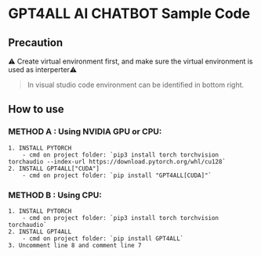 # GPT4ALL AI CHATBOT Sample Code
## Precaution
⚠️ Create virtual environment first, and make sure the virtual environment is used as interperter⚠️
> In visual studio code environment can be identified in bottom right.

## How to use
### METHOD A : Using NVIDIA GPU or CPU:
    1. INSTALL PYTORCH 
        - cmd on project folder: `pip3 install torch torchvision torchaudio --index-url https://download.pytorch.org/whl/cu128`
    2. INSTALL GPT4ALL["CUDA"]
        - cmd on project folder: `pip install "GPT4ALL[CUDA]"`
### METHOD B : Using CPU:
    1. INSTALL PYTORCH
        - cmd on project folder: `pip3 install torch torchvision torchaudio`
    2. INSTALL GPT4ALL
        - cmd on project folder: `pip install GPT4ALL`
    3. Uncomment line 8 and comment line 7
